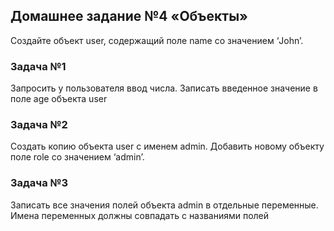 ## Домашнее задание №4 «Объекты»

<p>Создайте объект user, содержащий поле name со
значением ‘John’.</p>

### Задача №1

<p>Запросить у пользователя ввод числа. Записать
введенное значение в поле age объекта user</p>

### Задача №2

<p>Создать копию объекта user с именем admin.
Добавить новому объекту поле role со значением
‘admin’.</p>

### Задача №3

<p>Записать все значения полей объекта admin в
отдельные переменные. Имена переменных
должны совпадать с названиями полей</p>
